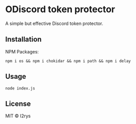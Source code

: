 
# ODiscord token protector
A simple but effective Discord token protector.

## Installation
NPM Packages:

    npm i os && npm i chokidar && npm i path && npm i delay

## Usage

    node index.js

## License
MIT © I2rys
